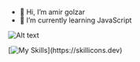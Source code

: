- 👋 Hi, I’m amir golzar
- 🌱 I’m currently learning JavaScript

<!---
amir-golzar/amir-golzar is a ✨ special ✨ repository because its `README.md` (this file) appears on your GitHub profile.
You can click the Preview link to take a look at your changes.
--->


![Alt text][id]


[id]: https://octodex.github.com/images/dojocat.jpg  "The Dojocat"

[![My Skills](https://skillicons.dev/icons?i=js,html,css,nodejs,sass,)](https://skillicons.dev)
